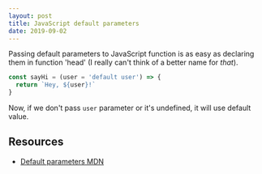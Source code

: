 ```yaml
---
layout: post
title: JavaScript default parameters
date: 2019-09-02
---
```


Passing default parameters to JavaScript function is as easy as declaring them in function 'head' (I really can't think of a better name for _that_).

```js
const sayHi = (user = 'default user') => {
  return `Hey, ${user}!`
}
```

Now, if we don't pass `user` parameter or it's undefined, it will use default value.

## Resources

- [Default parameters MDN](https://developer.mozilla.org/en-US/docs/Web/JavaScript/Reference/Functions/Default_parameters)
